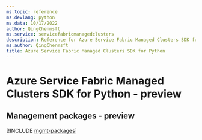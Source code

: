```yaml
---
ms.topic: reference
ms.devlang: python
ms.data: 10/17/2022
author: QingChenmsft
ms.service: servicefabricmanagedclusters
description: Reference for Azure Service Fabric Managed Clusters SDK for Python
ms.author: QingChenmsft
title: Azure Service Fabric Managed Clusters SDK for Python
---
```

# Azure Service Fabric Managed Clusters SDK for Python - preview

## Management packages - preview
[!INCLUDE [mgmt-packages](service-fabric-managed-clusters-mgmt-index.md)]